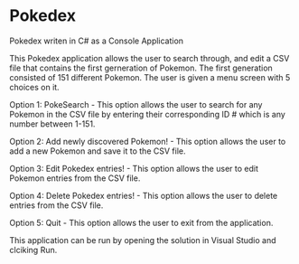 # Pokedex
Pokedex writen in C# as a Console Application

This Pokedex application allows the user to search through, and edit a CSV file that contains the first gerneration of Pokemon. 
The first generation consisted of 151 different Pokemon. The user is given a menu screen with 5 choices on it.

Option 1: PokeSearch - This option allows the user to search for any Pokemon in the CSV file by entering their corresponding ID # which is any number between 1-151.

Option 2: Add newly discovered Pokemon! - This option allows the user to add a new Pokemon and save it to the CSV file.

Option 3: Edit Pokedex entries! - This option allows the user to edit Pokemon entries from the CSV file. 

Option 4: Delete Pokedex entries! - This option allows the user to delete entries from the CSV file.

Option 5: Quit - This option allows the user to exit from the application.

This application can be run by opening the solution in Visual Studio and clciking Run.
